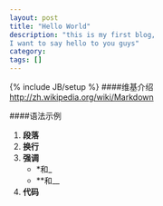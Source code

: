 ```yaml
---
layout: post
title: "Hello World"
description: "this is my first blog,
I want to say hello to you guys"
category: 
tags: []
---
```

{% include JB/setup %}
####维基介绍<http://zh.wikipedia.org/wiki/Markdown>
 
####语法示例
 
1. **段落**
2. **换行**
3. **强调**
    - *和_
    - **和__
4. **代码**
